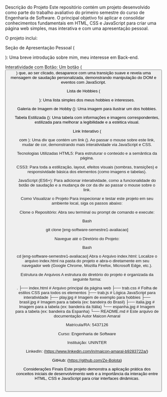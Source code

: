 Descrição do Projeto
Este repositório contém um projeto desenvolvido como parte do trabalho avaliativo do primeiro semestre do curso de Engenharia de Software. O principal objetivo foi aplicar e consolidar conhecimentos fundamentais em HTML, CSS e JavaScript para criar uma página web simples, mas interativa e com uma apresentação pessoal.

O projeto inclui:

Seção de Apresentação Pessoal (<p id="bio">): Uma breve introdução sobre mim, meu interesse em Back-end.

Interatividade com Botão: Um botão (<button id="saudacao">) que, ao ser clicado, desaparece com uma transição suave e revela uma mensagem de saudação personalizada, demonstrando manipulação do DOM e eventos com JavaScript.

Lista de Hobbies (<ul>): Uma lista simples dos meus hobbies e interesses.

Galeria de Imagem de Hobby (<img id="hobbie">): Uma imagem para ilustrar um dos hobbies.

Tabela Estilizada (<table>): Uma tabela com informações e imagens correspondentes, estilizada para melhorar a legibilidade e a estética visual.

Link Interativo (<div> com <a>): Uma div que contém um link (<a id="meuLink">). Ao passar o mouse sobre este link, mudar de cor, demonstrando mais interatividade via JavaScript e CSS.

Tecnologias Utilizadas
HTML5: Para estruturar o conteúdo e a semântica da página.

CSS3: Para toda a estilização, layout, efeitos visuais (sombras, transições) e responsividade básica dos elementos (como imagens e tabelas).

JavaScript (ES6+): Para adicionar interatividade, como a funcionalidade do botão de saudação e a mudança de cor da div ao passar o mouse sobre o link.

Como Visualizar o Projeto
Para inspecionar e testar este projeto em seu ambiente local, siga os passos abaixo:

Clone o Repositório:
Abra seu terminal ou prompt de comando e execute:

Bash

git clone [eng-software-semestre1-avaliacao]

Navegue até o Diretório do Projeto:

Bash

cd [eng-software-semestre1-avaliacao]
Abra o Arquivo index.html:
Localize o arquivo index.html na pasta do projeto e abra-o diretamente em seu navegador web (Google Chrome, Mozilla Firefox, Microsoft Edge, etc.).

Estrutura de Arquivos
A estrutura do diretório do projeto é organizada da seguinte forma:

.
├── index.html        # Arquivo principal da página web
├── trab.css          # Folha de estilos CSS para todos os elementos
├── trab.js           # Lógica JavaScript para interatividade
├── play.jpg          # Imagem de exemplo para hobbies
├── brasil.jpg        # Imagem para a tabela (ex: bandeira do Brasil)
├── italia.jpg        # Imagem para a tabela (ex: bandeira da Itália)
└── espanha.jpg       # Imagem para a tabela (ex: bandeira da Espanha)
└── README.md         # Este arquivo de documentação
Autor
Maicon Amaral

Matrícula/RA: 5437126

Curso: Engenharia de Software

Instituição: UNINTER

LinkedIn: (https://www.linkedin.com/in/maicon-amaral-b9283722a/)

GitHub: (https://github.com/Ze-Bolota)

Considerações Finais
Este projeto demonstra a aplicação prática dos conceitos iniciais de desenvolvimento web e a importância da interação entre HTML, CSS e JavaScript para criar interfaces dinâmicas.
